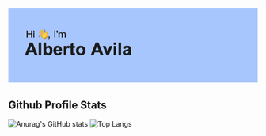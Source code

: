 
![Logo](https://github.com/datalbert/datalbert/blob/main/header.png)

## Github Profile Stats
![Anurag's GitHub stats](https://github-readme-stats.vercel.app/api?username=datalbert&show_icons=true&theme=transparent)
![Top Langs](https://github-readme-stats.vercel.app/api/top-langs/?username=datalbert&hide_progress=false)

